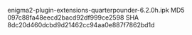 enigma2-plugin-extensions-quarterpounder-6.2.0h.ipk
MD5 097c88fa48eecd2bacd92df999ce2598
SHA 8dc20d460dcbd9d21462cc94aa0e887f7862bd1d

